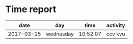 # Time report

| date       | day       | time     | activity                                 |
|------------|-----------|----------|------------------------------------------|
| 2017-03-15 | wednesday | 10:52:07 | ccv kvu                                  |

